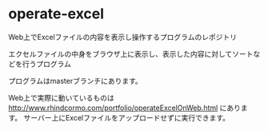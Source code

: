 # operate-excel
Web上でExcelファイルの内容を表示し操作するプログラムのレポジトリ

エクセルファイルの中身をブラウザ上に表示し、表示した内容に対してソートなどを行うプログラム

プログラムはmasterブランチにあります。

Web上で実際に動いているものは http://www.rhindcormo.com/portfolio/operateExcelOnWeb.html にあります。
サーバー上にExcelファイルをアップロードせずに実行できます。
